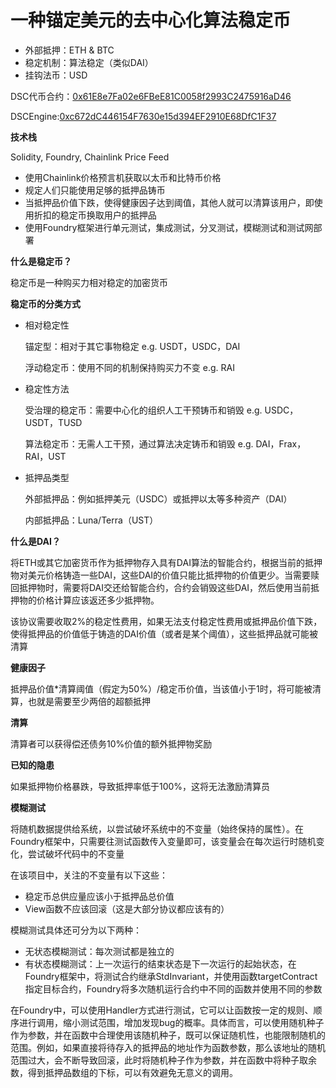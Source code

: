 # 一种锚定美元的去中心化算法稳定币
 * 外部抵押：ETH & BTC
 * 稳定机制：算法稳定（类似DAI）
 * 挂钩法币：USD

DSC代币合约：[0x61E8e7Fa02e6FBeE81C0058f2993C2475916aD46](https://sepolia.etherscan.io/address/0x61e8e7fa02e6fbee81c0058f2993c2475916ad46)

DSCEngine:[0xc672dC446154F7630e15d394EF2910E68DfC1F37](https://sepolia.etherscan.io/address/0xc672dc446154f7630e15d394ef2910e68dfc1f37)

**技术栈**

Solidity, Foundry, Chainlink Price Feed

- 使用Chainlink价格预言机获取以太币和比特币价格
- 规定人们只能使用足够的抵押品铸币
- 当抵押品价值下跌，使得健康因子达到阈值，其他人就可以清算该用户，即使用折扣的稳定币换取用户的抵押品
- 使用Foundry框架进行单元测试，集成测试，分叉测试，模糊测试和测试网部署

**什么是稳定币？**

稳定币是一种购买力相对稳定的加密货币

**稳定币的分类方式**

- 相对稳定性

  锚定型：相对于其它事物稳定 e.g. USDT，USDC，DAI

  浮动稳定币：使用不同的机制保持购买力不变 e.g. RAI

- 稳定性方法

  受治理的稳定币：需要中心化的组织人工干预铸币和销毁 e.g. USDC，USDT，TUSD

  算法稳定币：无需人工干预，通过算法决定铸币和销毁 e.g. DAI，Frax，RAI，UST

- 抵押品类型

  外部抵押品：例如抵押美元（USDC）或抵押以太等多种资产（DAI）

  内部抵押品：Luna/Terra（UST）

**什么是DAI？**

将ETH或其它加密货币作为抵押物存入具有DAI算法的智能合约，根据当前的抵押物对美元价格铸造一些DAI，这些DAI的价值只能比抵押物的价值更少。当需要赎回抵押物时，需要将DAI交还给智能合约，合约会销毁这些DAI，然后使用当前抵押物的价格计算应该返还多少抵押物。

该协议需要收取2%的稳定性费用，如果无法支付稳定性费用或抵押品价值下跌，使得抵押品的价值低于铸造的DAI价值（或者是某个阈值），这些抵押品就可能被清算

**健康因子**

抵押品价值*清算阈值（假定为50%）/稳定币价值，当该值小于1时，将可能被清算，也就是需要至少两倍的超额抵押

**清算**

清算者可以获得偿还债务10%价值的额外抵押物奖励

**已知的隐患**

如果抵押物价格暴跌，导致抵押率低于100%，这将无法激励清算员

**模糊测试**

将随机数据提供给系统，以尝试破坏系统中的不变量（始终保持的属性）。在Foundry框架中，只需要往测试函数传入变量即可，该变量会在每次运行时随机变化，尝试破坏代码中的不变量

在该项目中，关注的不变量有以下这些：

- 稳定币总供应量应该小于抵押品总价值
- View函数不应该回滚（这是大部分协议都应该有的）

模糊测试具体还可分为以下两种：

- 无状态模糊测试：每次测试都是独立的
- 有状态模糊测试：上一次运行的结束状态是下一次运行的起始状态，在Foundry框架中，将测试合约继承StdInvariant，并使用函数targetContract指定目标合约，Foundry将多次随机运行合约中不同的函数并使用不同的参数

在Foundry中，可以使用Handler方式进行测试，它可以让函数按一定的规则、顺序进行调用，缩小测试范围，增加发现bug的概率。具体而言，可以使用随机种子作为参数，并在函数中合理使用该随机种子，既可以保证随机性，也能限制随机的范围。例如，如果直接将待存入的抵押品的地址作为函数参数，那么该地址的随机范围过大，会不断导致回滚，此时将随机种子作为参数，并在函数中将种子取余数，得到抵押品数组的下标，可以有效避免无意义的调用。

